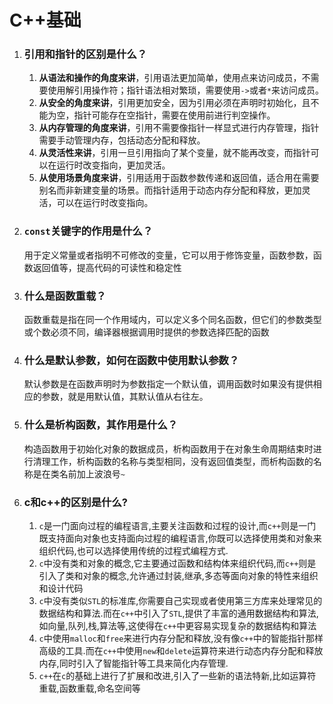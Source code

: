 # C++基础



1. ### 引用和指针的区别是什么？
   1. **从语法和操作的角度来讲**，引用语法更加简单，使用点来访问成员，不需要使用解引用操作符；指针语法相对繁琐，需要使用`->`或者`*`来访问成员。
   2. **从安全的角度来讲**，引用更加安全，因为引用必须在声明时初始化，且不能为空，指针可能存在空指针，需要在使用前进行判空操作。
   3. **从内存管理的角度来讲**，引用不需要像指针一样显式进行内存管理，指针需要手动管理内存，包括动态分配和释放。
   4. **从灵活性来讲**，引用一旦引用指向了某个变量，就不能再改变，而指针可以在运行时改变指向，更加灵活。
   5. **从使用场景角度来讲**，引用适用于函数参数传递和返回值，适合用在需要别名而非新建变量的场景。而指针适用于动态内存分配和释放，更加灵活，可以在运行时改变指向。
2.  ### `const`关键字的作用是什么？

    用于定义常量或者指明不可修改的变量，它可以用于修饰变量，函数参数，函数返回值等，提高代码的可读性和稳定性
3.  ### 什么是函数重载？

    函数重载是指在同一个作用域内，可以定义多个同名函数，但它们的参数类型或个数必须不同，编译器根据调用时提供的参数选择匹配的函数
4.  ### 什么是默认参数，如何在函数中使用默认参数？

    默认参数是在函数声明时为参数指定一个默认值，调用函数时如果没有提供相应的参数，就是用默认值，其默认值从右往左。
5.  ### 什么是析构函数，其作用是什么？

    构造函数用于初始化对象的数据成员，析构函数用于在对象生命周期结束时进行清理工作，析构函数的名称与类型相同，没有返回值类型，而析构函数的名称是在类名前加上波浪号`~`
6.  ### c和c++的区别是什么?
    1. `c`是一门面向过程的编程语言,主要关注函数和过程的设计,而`c++`则是一门既支持面向对象也支持面向过程的编程语言,你既可以选择使用类和对象来组织代码,也可以选择使用传统的过程式编程方式.
    2. `c`中没有类和对象的概念,它主要通过函数和结构体来组织代码,而`c++`则是引入了类和对象的概念,允许通过封装,继承,多态等面向对象的特性来组织和设计代码
    3. `c`中没有类似`STL`的标准库,你需要自己实现或者使用第三方库来处理常见的数据结构和算法.而在`c++`中引入了`STL`,提供了丰富的通用数据结构和算法,如向量,队列,栈,算法等,这使得在`c++`中更容易实现复杂的数据结构和算法
    4. `c`中使用`malloc`和`free`来进行内存分配和释放,没有像`c++`中的智能指针那样高级的工具.而在`c++`中使用`new`和`delete`运算符来进行动态内存分配和释放内存,同时引入了智能指针等工具来简化内存管理.
    5. `c++`在`c`的基础上进行了扩展和改进,引入了一些新的语法特新,比如运算符重载,函数重载,命名空间等